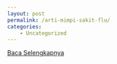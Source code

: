 ```yaml
---
layout: post
permalink: /arti-mimpi-sakit-flu/
categories:
    - Uncategorized
---
```


[Baca Selengkapnya](/04)